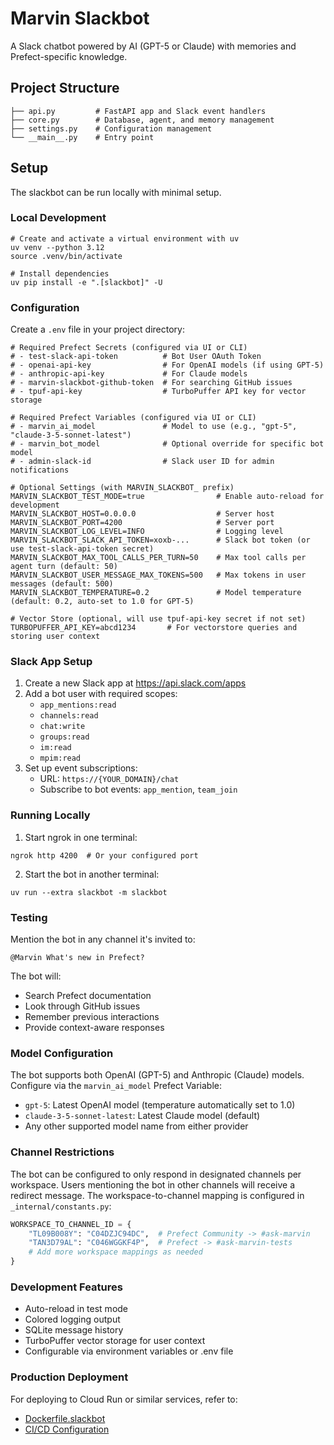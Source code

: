 # Marvin Slackbot

A Slack chatbot powered by AI (GPT-5 or Claude) with memories and Prefect-specific knowledge.

## Project Structure

```
├── api.py         # FastAPI app and Slack event handlers
├── core.py        # Database, agent, and memory management
├── settings.py    # Configuration management
└── __main__.py    # Entry point
```

## Setup

The slackbot can be run locally with minimal setup.

### Local Development

```console
# Create and activate a virtual environment with uv
uv venv --python 3.12
source .venv/bin/activate

# Install dependencies
uv pip install -e ".[slackbot]" -U
```

### Configuration

Create a `.env` file in your project directory:

```env
# Required Prefect Secrets (configured via UI or CLI)
# - test-slack-api-token          # Bot User OAuth Token  
# - openai-api-key                # For OpenAI models (if using GPT-5)
# - anthropic-api-key             # For Claude models
# - marvin-slackbot-github-token  # For searching GitHub issues
# - tpuf-api-key                  # TurboPuffer API key for vector storage

# Required Prefect Variables (configured via UI or CLI)
# - marvin_ai_model               # Model to use (e.g., "gpt-5", "claude-3-5-sonnet-latest")
# - marvin_bot_model              # Optional override for specific bot model
# - admin-slack-id                # Slack user ID for admin notifications

# Optional Settings (with MARVIN_SLACKBOT_ prefix)
MARVIN_SLACKBOT_TEST_MODE=true                # Enable auto-reload for development
MARVIN_SLACKBOT_HOST=0.0.0.0                  # Server host
MARVIN_SLACKBOT_PORT=4200                     # Server port
MARVIN_SLACKBOT_LOG_LEVEL=INFO                # Logging level
MARVIN_SLACKBOT_SLACK_API_TOKEN=xoxb-...      # Slack bot token (or use test-slack-api-token secret)
MARVIN_SLACKBOT_MAX_TOOL_CALLS_PER_TURN=50    # Max tool calls per agent turn (default: 50)
MARVIN_SLACKBOT_USER_MESSAGE_MAX_TOKENS=500   # Max tokens in user messages (default: 500)
MARVIN_SLACKBOT_TEMPERATURE=0.2               # Model temperature (default: 0.2, auto-set to 1.0 for GPT-5)

# Vector Store (optional, will use tpuf-api-key secret if not set)
TURBOPUFFER_API_KEY=abcd1234       # For vectorstore queries and storing user context
```

### Slack App Setup

1. Create a new Slack app at https://api.slack.com/apps
2. Add a bot user with required scopes:
   - `app_mentions:read`
   - `channels:read`
   - `chat:write`
   - `groups:read`
   - `im:read`
   - `mpim:read`
3. Set up event subscriptions:
   - URL: `https://{YOUR_DOMAIN}/chat`
   - Subscribe to bot events: `app_mention`, `team_join`

### Running Locally

1. Start ngrok in one terminal:
```console
ngrok http 4200  # Or your configured port
```

2. Start the bot in another terminal:
```console
uv run --extra slackbot -m slackbot
```

### Testing

Mention the bot in any channel it's invited to:
```
@Marvin What's new in Prefect?
```

The bot will:
- Search Prefect documentation
- Look through GitHub issues
- Remember previous interactions
- Provide context-aware responses

### Model Configuration

The bot supports both OpenAI (GPT-5) and Anthropic (Claude) models. Configure via the `marvin_ai_model` Prefect Variable:
- `gpt-5`: Latest OpenAI model (temperature automatically set to 1.0)
- `claude-3-5-sonnet-latest`: Latest Claude model (default)
- Any other supported model name from either provider

### Channel Restrictions

The bot can be configured to only respond in designated channels per workspace. Users mentioning the bot in other channels will receive a redirect message. The workspace-to-channel mapping is configured in `_internal/constants.py`:

```python
WORKSPACE_TO_CHANNEL_ID = {
    "TL09B008Y": "C04DZJC94DC",  # Prefect Community -> #ask-marvin
    "TAN3D79AL": "C046WGGKF4P",  # Prefect -> #ask-marvin-tests
    # Add more workspace mappings as needed
}
```

### Development Features

- Auto-reload in test mode
- Colored logging output
- SQLite message history
- TurboPuffer vector storage for user context
- Configurable via environment variables or .env file

### Production Deployment

For deploying to Cloud Run or similar services, refer to:
- [Dockerfile.slackbot](/examples/slackbot/Dockerfile.slackbot)
- [CI/CD Configuration](/.github/workflows/image-build-and-push-community.yaml)